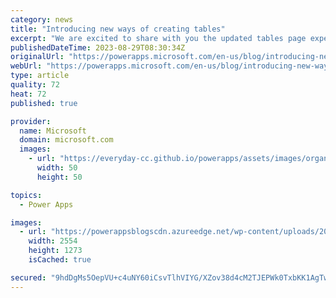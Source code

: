 ```yaml
---
category: news
title: "Introducing new ways of creating tables"
excerpt: "We are excited to share with you the updated tables page experience, which is now generally available for all makers. With the new tables page experience, you will be able to create tables with the versatile options we recently introduced to the new home page, including conversation-based table creation"
publishedDateTime: 2023-08-29T08:30:34Z
originalUrl: "https://powerapps.microsoft.com/en-us/blog/introducing-new-ways-of-creating-tables/"
webUrl: "https://powerapps.microsoft.com/en-us/blog/introducing-new-ways-of-creating-tables/"
type: article
quality: 72
heat: 72
published: true

provider:
  name: Microsoft
  domain: microsoft.com
  images:
    - url: "https://everyday-cc.github.io/powerapps/assets/images/organizations/microsoft.com-50x50.jpg"
      width: 50
      height: 50

topics:
  - Power Apps

images:
  - url: "https://powerappsblogscdn.azureedge.net/wp-content/uploads/2023/08/image-5.png"
    width: 2554
    height: 1273
    isCached: true

secured: "9hdDgMs5OepVU+c4uNY60iCsvTlhVIYG/XZov38d4cM2TJEPWk0TxbKK1AgTw8DKJtD/jD/YpxANif6dNE6Hsi695nPjczZG3QoD6J1RsMNCIdiGHh9WTKhwRkFhZT68hjb7JTKPSic6peXB9R6uOO6te913Ih8dDswFpfh36g7jG/MzuDLg5Sl8rnqMCvVh4Oy+NF6aWwCKkY6OPIbCZ3bJK6jv7nzEaXNNIuCiona5Tlk9ZVZooSCdmFlU0nIZLmWQDX6S07T/l89je5gfef/frOOPc755vBDltYjvdFNbbvn4b6UScBU2I6twT/VmD1WdrOW+sc7PLptB2wCjsnoH90RkaUTXHui9m3i1DYg=;ynEcTgQjax3yCy6y+POQUw=="
---
```


